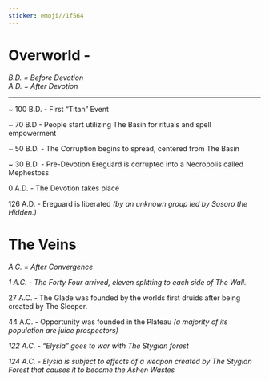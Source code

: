 ```yaml
---
sticker: emoji//1f564
---
```

# Overworld - 

_B.D. = Before Devotion_  
_A.D. = After Devotion_

---

~ 100 B.D. - First “Titan” Event 

~ 70 B.D - People start utilizing The Basin for rituals and spell empowerment 

~ 50 B.D. - The Corruption begins to spread, centered from The Basin

~ 30 B.D. - Pre-Devotion Ereguard is corrupted into a Necropolis called Mephestoss

0 A.D. - The Devotion takes place

126 A.D. - Ereguard is liberated _(by an unknown group led by Sosoro the Hidden.)_ 

  

# The Veins

_A.C. = After Convergence_

_1 A.C. - The Forty Four arrived, eleven splitting to each side of The Wall._ 

27 A.C. - The Glade was founded by the worlds first druids after being created by The Sleeper.   

44 A.C. - Opportunity was founded in the Plateau _(a majority of its population are juice prospectors)_   

_122 A.C. - “Elysia” goes to war with The Stygian forest_

_124 A.C. - Elysia is subject to effects of a weapon created by The Stygian Forest that causes it to become the Ashen Wastes_
